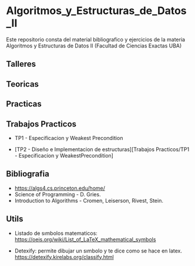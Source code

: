 # Algoritmos_y_Estructuras_de_Datos_II

Este repositorio consta del material bibliografico y ejercicios de la materia Algoritmos y Estructuras de Datos II (Facultad de Ciencias Exactas UBA)

## Talleres

## Teoricas

## Practicas

## Trabajos Practicos

- TP1 - Especificacion y Weakest Precondition

- [TP2 - Diseño e Implementacion de estructuras][Trabajos Practicos/TP1 - Especificacion y WeakestPrecondition]

## Bibliografia

- https://algs4.cs.princeton.edu/home/
- Science of Programming - D. Gries.
- Introduction to Algorithms - Cromen, Leiserson, Rivest, Stein.

## Utils

- Listado de sımbolos matematicos:
  https://oeis.org/wiki/List_of_LaTeX_mathematical_symbols

- Detexify: permite dibujar un sımbolo y te dice como se hace en latex.
  https://detexify.kirelabs.org/classify.html
